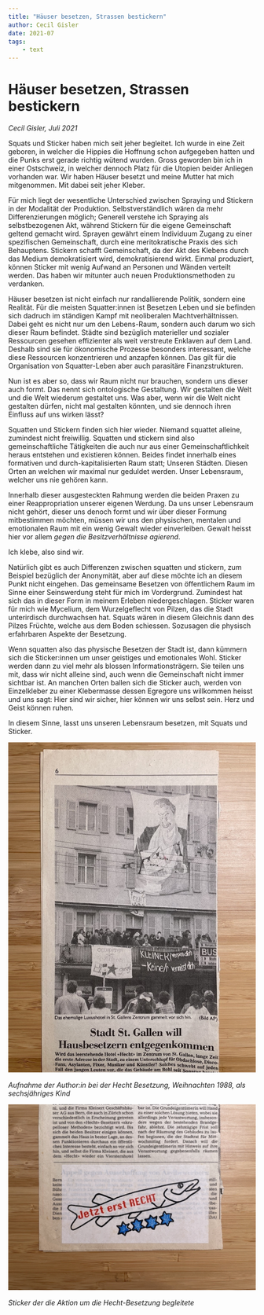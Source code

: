 ```yaml
---
title: "Häuser besetzen, Strassen bestickern"
author: Cecil Gisler
date: 2021-07
tags:
	- text
---
```

# Häuser besetzen, Strassen bestickern
*Cecil Gisler, Juli 2021*

Squats und Sticker haben mich seit jeher begleitet. Ich wurde in eine Zeit geboren, in welcher die Hippies die Hoffnung schon aufgegeben hatten und die Punks erst gerade richtig wütend wurden. Gross geworden bin ich in einer Ostschweiz, in welcher dennoch Platz für die Utopien beider Anliegen vorhanden war. Wir haben Häuser besetzt und meine Mutter hat mich mitgenommen. Mit dabei seit jeher Kleber.
 
 Für mich liegt der wesentliche Unterschied zwischen Spraying und Stickern in der Modalität der Produktion. Selbstverständlich wären da mehr Differenzierungen möglich; Generell verstehe ich Spraying als selbstbezogenen Akt, während Stickern für die eigene Gemeinschaft geltend gemacht wird. Sprayen gewährt einem Individuum Zugang zu einer spezifischen Gemeinschaft, durch eine meritokratische Praxis des sich Behauptens. Stickern schafft Gemeinschaft, da der Akt des Klebens durch das Medium demokratisiert wird, demokratisierend wirkt. Einmal produziert, können Sticker mit wenig Aufwand an Personen und Wänden verteilt werden. Das haben wir mitunter auch neuen Produktionsmethoden zu verdanken.

Häuser besetzen ist nicht einfach nur randallierende Politik, sondern eine Realität. Für die meisten Squatter:innen ist Besetzen Leben und sie befinden sich dadruch im ständigen Kampf mit neoliberalen Machtverhältnissen. Dabei geht es nicht nur um den Lebens-Raum, sondern auch darum wo sich dieser Raum befindet. Städte sind bezüglich materieller und sozialer Ressourcen gesehen effizienter als weit verstreute Enklaven auf dem Land. Deshalb sind sie für ökonomische Prozesse besonders interessant, welche diese Ressourcen konzentrieren und anzapfen können. Das gilt für die Organisation von Squatter-Leben aber auch parasitäre Finanzstrukturen.

Nun ist es aber so, dass wir Raum nicht nur brauchen, sondern uns dieser auch formt. Das nennt sich ontologische Gestaltung. Wir gestalten die Welt und die Welt wiederum gestaltet uns. Was aber, wenn wir die Welt nicht gestalten dürfen, nicht mal gestalten könnten, und sie dennoch ihren Einfluss auf uns wirken lässt?
 
 Squatten und Stickern finden sich hier wieder. Niemand squattet alleine, zumindest nicht freiwillig. Squatten und stickern sind also gemeinschaftliche Tätigkeiten die auch nur aus einer Gemeinschaftlichkeit heraus entstehen und existieren können. Beides findet innerhalb eines formativen und durch-kapitalisierten Raum statt; Unseren Städten. Diesen Orten an welchen wir maximal nur geduldet werden. Unser Lebensraum, welcher uns nie gehören kann. 
 
 Innerhalb dieser ausgesteckten Rahmung werden die beiden Praxen zu einer Reappropriation unserer eigenen Werdung. Da uns unser Lebensraum nicht gehört, dieser uns denoch formt und wir über dieser Formung mitbestimmen möchten, müssen wir uns den physischen, mentalen und emotionalen Raum mit ein wenig Gewalt wieder einverleiben. Gewalt heisst hier vor allem *gegen die Besitzverhältnisse agierend*.
 
 Ich klebe, also sind wir.
 
 Natürlich gibt es auch Differenzen zwischen squatten und stickern, zum Beispiel bezüglich der Anonymität, aber auf diese möchte ich an diesem Punkt nicht eingehen. Das gemeinsame Besetzen von öffentlichem Raum im Sinne einer Seinswerdung steht für mich im Vordergrund. Zumindest hat sich das in dieser Form in meinem Erleben niedergeschlagen. Sticker waren für mich wie Mycelium, dem Wurzelgeflecht von Pilzen, das die Stadt unterirdisch durchwachsen hat. Squats wären in diesem Gleichnis dann des Pilzes Früchte, welche aus dem Boden schiessen. Sozusagen die physisch erfahrbaren Aspekte der Besetzung.
 
 Wenn squatten also das physische Besetzen der Stadt ist, dann kümmern sich die Sticker:innen um unser geistiges und emotionales Wohl. Sticker werden dann zu viel mehr als blossen Informationsträgern. Sie teilen uns mit, dass wir nicht alleine sind, auch wenn die Gemeinschaft nicht immer sichtbar ist. An manchen Orten ballen sich die Sticker auch, werden von Einzelkleber zu einer Klebermasse dessen Egregore uns willkommen heisst und uns sagt: Hier sind wir sicher, hier können wir uns selbst sein. Herz und Geist können ruhen.
 
 In diesem Sinne, lasst uns unseren Lebensraum besetzen, mit Squats und Sticker.

 ![Aufnahme der Author:in bei der Hecht Besetzung, Weihnachten 1988, als sechsjähriges Kind](assets/hecht-besetzung.jpeg)
 
 *Aufnahme der Author:in bei der Hecht Besetzung, Weihnachten 1988, als sechsjähriges Kind*

![Sticker der die Aktion um die Hecht-Besetzung begleitete](assets/hecht-sticker.jpeg)

*Sticker der die Aktion um die Hecht-Besetzung begleitete*